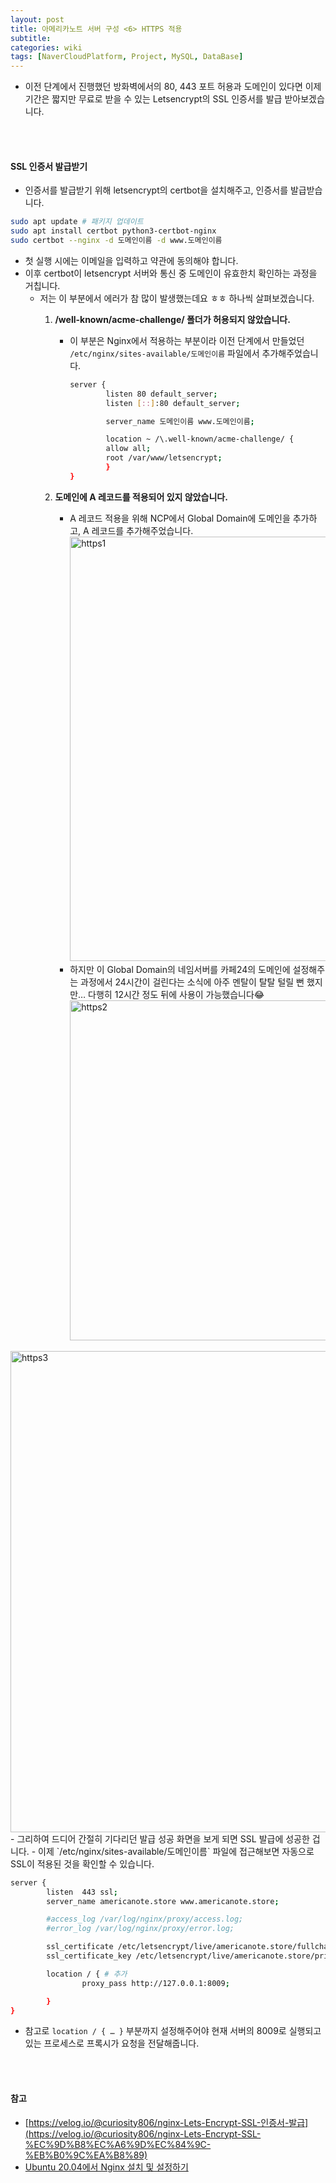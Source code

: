 ```yaml
---
layout: post
title: 아메리카노트 서버 구성 <6> HTTPS 적용
subtitle: 
categories: wiki
tags: [NaverCloudPlatform, Project, MySQL, DataBase]
---
```

- 이전 단계에서 진행했던 방화벽에서의 80, 443 포트 허용과 도메인이 있다면 이제 기간은 짧지만 무료로 받을 수 있는 Letsencrypt의 SSL 인증서를 발급 받아보겠습니다.
<br/>
<br/>


#### SSL 인증서 발급받기
- 인증서를 발급받기 위해 letsencrypt의 certbot을 설치해주고, 인증서를 발급받습니다.

```bash
sudo apt update # 패키지 업데이트
sudo apt install certbot python3-certbot-nginx
sudo certbot --nginx -d 도메인이름 -d www.도메인이름
```

- 첫 실행 시에는 이메일을 입력하고 약관에 동의해야 합니다.
- 이후 certbot이 letsencrypt 서버와 통신 중 도메인이 유효한치 확인하는 과정을 거칩니다.
    - 저는 이 부분에서 에러가 참 많이 발생했는데요 ㅎㅎ 하나씩 살펴보겠습니다.
        1. **/well-known/acme-challenge/ 폴더가 허용되지 않았습니다.**
            - 이 부분은 Nginx에서 적용하는 부분이라 이전 단계에서 만들었던 `/etc/nginx/sites-available/도메인이름` 파일에서 추가해주었습니다.

                ```bash
                server {
                        listen 80 default_server;
                        listen [::]:80 default_server;
                
                        server_name 도메인이름 www.도메인이름;
                
                        location ~ /\.well-known/acme-challenge/ {
                        allow all;
                        root /var/www/letsencrypt;
                        }
                }
                ```
                
        2. **도메인에 A 레코드를 적용되어 있지 않았습니다.**
            - A 레코드 적용을 위해 NCP에서 Global Domain에 도메인을 추가하고, A 레코드를 추가해주었습니다.
                <img width="679" alt="https1" src="https://github.com/dajeongdev/dajeongdev.github.io/assets/61612976/3abce503-be85-43fe-8531-612c95578743">
            - 하지만 이 Global Domain의 네임서버를 카페24의 도메인에 설정해주는 과정에서 24시간이 걸린다는 소식에 아주 멘탈이 탈탈 털릴 뻔 했지만… 다행히 12시간 정도 뒤에 사용이 가능했습니다😂
                <img width="544" alt="https2" src="https://github.com/dajeongdev/dajeongdev.github.io/assets/61612976/8f6df708-93fa-4e43-8709-e2ad85b0c689">
            
<img width="770" alt="https3" src="https://github.com/dajeongdev/dajeongdev.github.io/assets/61612976/f52a2ee6-ea91-475c-ba0e-8252c28a2993">
- 그리하여 드디어 간절히 기다리던 발급 성공 화면을 보게 되면 SSL 발급에 성공한 겁니다.
- 이제 `/etc/nginx/sites-available/도메인이름` 파일에 접근해보면 자동으로 SSL이 적용된 것을 확인할 수 있습니다.

```bash
server {
        listen  443 ssl;
        server_name americanote.store www.americanote.store;

        #access_log /var/log/nginx/proxy/access.log;
        #error_log /var/log/nginx/proxy/error.log;

        ssl_certificate /etc/letsencrypt/live/americanote.store/fullchain.pem;
        ssl_certificate_key /etc/letsencrypt/live/americanote.store/privkey.pem;

        location / { # 추가
                proxy_pass http://127.0.0.1:8009;

        }
}
```

- 참고로 `location / { … }` 부분까지 설정해주어야 현재 서버의 8009로 실행되고 있는 프로세스로 프록시가 요청을 전달해줍니다.
<br/>
<br/>


#### 참고
- [https://velog.io/@curiosity806/nginx-Lets-Encrypt-SSL-인증서-발급](https://velog.io/@curiosity806/nginx-Lets-Encrypt-SSL-%EC%9D%B8%EC%A6%9D%EC%84%9C-%EB%B0%9C%EA%B8%89)
- [Ubuntu 20.04에서 Nginx 설치 및 설정하기](https://jaehyeon48.github.io/nginx/configure-nginx-on-ubuntu-2004)